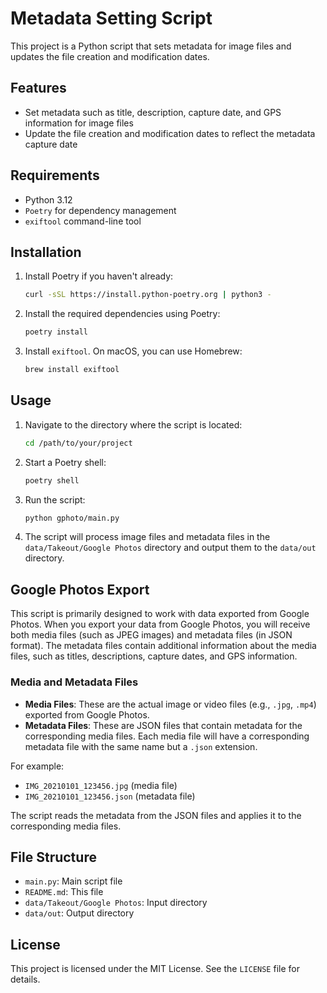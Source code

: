 # Metadata Setting Script

This project is a Python script that sets metadata for image files and updates the file creation and modification dates.

## Features

- Set metadata such as title, description, capture date, and GPS information for image files
- Update the file creation and modification dates to reflect the metadata capture date

## Requirements

- Python 3.12
- `Poetry` for dependency management
- `exiftool` command-line tool

## Installation

1. Install Poetry if you haven't already:

    ```sh
    curl -sSL https://install.python-poetry.org | python3 -
    ```

2. Install the required dependencies using Poetry:

    ```sh
    poetry install
    ```

3. Install `exiftool`. On macOS, you can use Homebrew:

    ```sh
    brew install exiftool
    ```

## Usage

1. Navigate to the directory where the script is located:

    ```sh
    cd /path/to/your/project
    ```

2. Start a Poetry shell:

    ```sh
    poetry shell
    ```

3. Run the script:

    ```sh
    python gphoto/main.py
    ```

4. The script will process image files and metadata files in the `data/Takeout/Google Photos` directory and output them to the `data/out` directory.

## Google Photos Export

This script is primarily designed to work with data exported from Google Photos. When you export your data from Google Photos, you will receive both media files (such as JPEG images) and metadata files (in JSON format). The metadata files contain additional information about the media files, such as titles, descriptions, capture dates, and GPS information.

### Media and Metadata Files

- **Media Files**: These are the actual image or video files (e.g., `.jpg`, `.mp4`) exported from Google Photos.
- **Metadata Files**: These are JSON files that contain metadata for the corresponding media files. Each media file will have a corresponding metadata file with the same name but a `.json` extension.

For example:

- `IMG_20210101_123456.jpg` (media file)
- `IMG_20210101_123456.json` (metadata file)

The script reads the metadata from the JSON files and applies it to the corresponding media files.

## File Structure

- `main.py`: Main script file
- `README.md`: This file
- `data/Takeout/Google Photos`: Input directory
- `data/out`: Output directory

## License

This project is licensed under the MIT License. See the `LICENSE` file for details.

